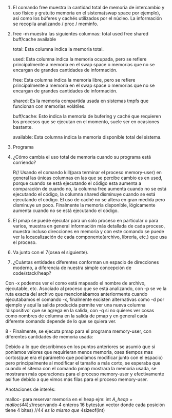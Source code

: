 1. El comando free muestra la cantidad total de memoria de intercambio y uso físico y gratuito
memoria en el sistema(swap space por ejemplo), así como los búferes y cachés utilizados por el núcleo. La información se recopila analizando / proc / meminfo.

2.  free -m muestra las siguientes columnas:
total        used        free      shared  buff/cache   available

	total: Esta columna indica la memoria total.

	used: Esta columna indica la memoria ocupada, pero se refiere principalmente a memoria en el swap space o memorias que no se             encargan de grandes cantidades de información.

	free: Esta columna indica la memoria libre, pero se refiere principalmente a memoria en el swap space o memorias que no se               encargan de grandes cantidades de información.

	shared: Es la memoria compartida usada en sistemas tmpfs que funcionan con memorias volátiles.
	
	buff/cache: Esto indica la memoria de bufering y caché que requieren los procesos que se ejecutan en el momento, suele ser en           ocasiones bastante.
	
	available: Esta columna indica la memoria disponible total del sistema.

3. Programa

4.  ¿Cómo cambia el uso total de memoria cuando su programa está corriendo?

    R// Usando el comando kill(para terminar el proceso memory-user) en general las únicas columnas en las que se percibe cambio es en used, porque cuando se está ejecutando el código esta aumenta a comparación de cuando no,
	la columna free aumenta cuando no se está ejecutando el código,	
	la columna shared disminuye cuando se está ejecutando el código.
	El uso de caché no se altera en gran medida pero disminuye un poco.
	Finalmente la memoria disponible, lógicamente aumenta cuando no se está ejecutando el código.

5. El pmap se puede ejecutar para un solo proceso en particular o para varios, muestra en general información más detallada de cada proceso, muestra incluso direcciones en memoria y con este comando se puede ver la locacalización de cada componente(archivo, librería, etc.) que usa el proceso.

6. Va junto con el 7(osea el siguiente).
7. ¿Cuántas entidades diferentes conforman un espacio de direcciones moderno, a diferencia de nuestra simple concepción de code/stack/heap?

Con -x podemos ver el como está mapeado el nombre de archivo, ejecutable, etc. Asociado al proceso que se está analizando, con -p se ve la ruta exacta del archivo que mencionábamos anteriormente cuando ejecutabamos el comando -x, finalmente excisten alternativas como -d por ejemplo y aquí la salida producida permite ver una nueva columna 'dispositivo' que se agrega en la salida, con -q si no quieres ver cosas como nombres de columna en la salida de pmap y en general cada diferente comando depende de lo que se quiera ver.

8 - Finalmente, se ejecuta pmap para el programa memory-user, con diferentes cantidades de memoria usada:

Debido a lo que describimos en los puntos anteriores se asumió que si poníamos valores que requirieran menos memoria, osea tiempos mas cortos(que era el parámetro que podíamos modificar junto con el espacio) pero principalmente al modificar el tamaño a más corto, se esperaba que cuando el sitema con el comando pmap mostrara la memoria usada, se mostraran más operaciones para el proceso memory-user y efectivamente así fue debido a que vimos más filas para el proceso memory-user.

Anotaciones de interés:

malloc- para reservar memoria en el heap
ejm: int *A_heap = malloc(4*4);//reservando 4 enteros 16 bytes(un vector donde cada posición tiene 4 bites)
//4*4 es lo mismo que 4*sizeof(int)










